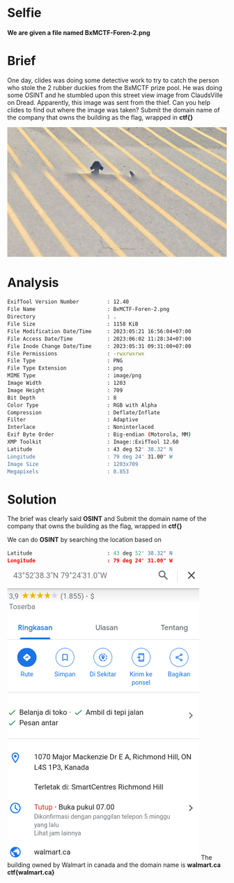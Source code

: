# Selfie

#### We are given a file named BxMCTF-Foren-2.png

# Brief

One day, clides was doing some detective work to try to catch the person who stole the 2 rubber duckies from the BxMCTF prize pool. He was doing some OSINT and he stumbled upon this street view image from ClaudsVille on Dread. Apparently, this image was sent from the thief.
Can you help clides to find out where the image was taken?
Submit the domain name of the company that owns the building as the flag, wrapped in **ctf{}**

![Image](assets/BxMCTF-Foren-2.png)

# Analysis

```bash
ExifTool Version Number         : 12.40
File Name                       : BxMCTF-Foren-2.png
Directory                       : .
File Size                       : 1158 KiB
File Modification Date/Time     : 2023:05:21 16:56:04+07:00
File Access Date/Time           : 2023:06:02 11:28:34+07:00
File Inode Change Date/Time     : 2023:05:31 09:31:00+07:00
File Permissions                : -rwxrwxrwx
File Type                       : PNG
File Type Extension             : png
MIME Type                       : image/png
Image Width                     : 1203
Image Height                    : 709
Bit Depth                       : 8
Color Type                      : RGB with Alpha
Compression                     : Deflate/Inflate
Filter                          : Adaptive
Interlace                       : Noninterlaced
Exif Byte Order                 : Big-endian (Motorola, MM)
XMP Toolkit                     : Image::ExifTool 12.60
Latitude                        : 43 deg 52' 38.32" N
Longitude                       : 79 deg 24' 31.00" W
Image Size                      : 1203x709
Megapixels                      : 0.853
```

# Solution

The brief was clearly said **OSINT** and Submit the domain name of the company that owns the building as the flag, wrapped in **ctf{}**

We can do **OSINT** by searching the location based on

```python
Latitude                        : 43 deg 52' 38.32" N
Longitude                       : 79 deg 24' 31.00" W
```

![SS](assets/ss.png)
The building owned by Walmart in canada
and the domain name is **walmart.ca**
**ctf{walmart.ca}**
